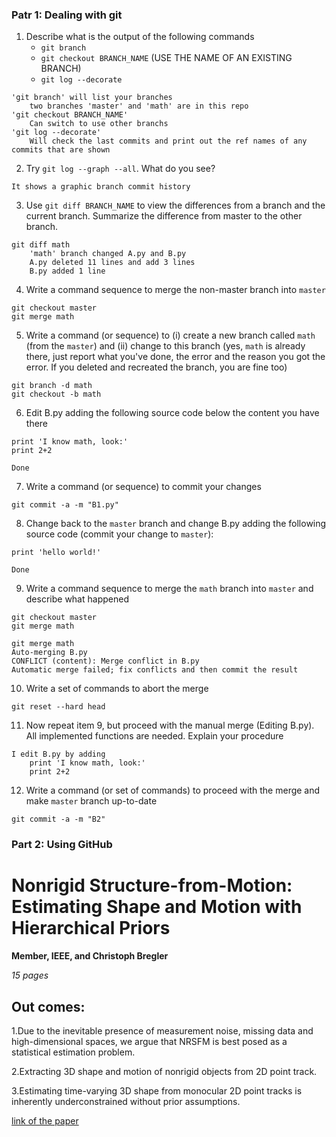 ### Patr 1: Dealing with git
1. Describe what is the output of the following commands
    -  `git branch` 
    -  `git checkout BRANCH_NAME` (USE THE NAME OF AN EXISTING BRANCH)
    -  `git log --decorate`

```
'git branch' will list your branches
    two branches 'master' and 'math' are in this repo
'git checkout BRANCH_NAME' 
    Can switch to use other branchs
'git log --decorate'
    Will check the last commits and print out the ref names of any commits that are shown
```

2. Try `git log --graph --all`. What do you see?
```
It shows a graphic branch commit history
```

3. Use `git diff BRANCH_NAME` to view the differences from a branch and the current branch.
   Summarize the difference from master to the other branch.

```
git diff math
    'math' branch changed A.py and B.py
    A.py deleted 11 lines and add 3 lines
    B.py added 1 line
```

4. Write a command sequence to merge the non-master branch into `master`

```
git checkout master
git merge math
```


5. Write a command (or sequence) to (i) create a new branch called `math` (from the `master`) 
and (ii) change to this branch (yes, `math` is already there, just report what you've done, the error and the reason you got the error. If you deleted and recreated the branch, you are fine too)

```
git branch -d math
git checkout -b math

```
   
6. Edit B.py adding the following source code below the content you have there
```
print 'I know math, look:'
print 2+2

Done
```

7. Write a command (or sequence) to commit your changes
```
git commit -a -m "B1.py"
```

8. Change back to the `master` branch and change B.py adding the following source code (commit your change to `master`):
```
print 'hello world!'

Done
```

9. Write a command sequence to merge the `math` branch into `master` and describe what happened
```
git checkout master
git merge math

git merge math
Auto-merging B.py
CONFLICT (content): Merge conflict in B.py
Automatic merge failed; fix conflicts and then commit the result
```
   
10. Write a set of commands to abort the merge
```
git reset --hard head

```
   
11. Now repeat item 9, but proceed with the manual merge (Editing B.py). All implemented functions are needed. Explain your procedure
```
I edit B.py by adding
    print 'I know math, look:'
    print 2+2
```

12. Write a command (or set of commands) to proceed with the merge and make `master` branch up-to-date
```
git commit -a -m "B2"
```

### Part 2: Using GitHub

# Nonrigid Structure-from-Motion: Estimating Shape and Motion with Hierarchical Priors

**Member, IEEE, and Christoph Bregler**

_15 pages_

## Out comes:

1.Due to the inevitable presence of measurement noise, missing data and high-dimensional spaces, we argue that NRSFM is best posed as a statistical estimation problem.

2.Extracting 3D shape and motion of nonrigid objects from 2D point track.

3.Estimating time-varying 3D shape from monocular 2D point tracks is inherently underconstrained without prior assumptions.

[link of the paper](https://ieeexplore.ieee.org/document/4359359)



